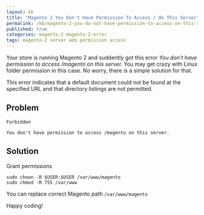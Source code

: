 ```yaml
---
layout: kb
title: "Magento 2 You Don't Have Permission To Access / On This Server"
permalink: /kb/magento-2-you-do-not-have-permission-to-access-on-this-server.html
published: true
categories: magento-2 magento-2-error
tags: magento-2 server web permission access
---
```


Your store is running Magento 2 and suddently got this error *You don't have permission to access /magento on this server.* You may get crazy with Linux folder permission in this case. No worry, there is a simple solution for that.

This error indicates that a default document could not be found at the specified URL and that directory listings are not permitted.

## Problem

~~~
Forbidden

You don't have permission to access /magento on this server.
~~~


## Solution


Grant permissions

~~~
sudo chown -R $USER:$USER /var/www/magento
sudo chmod -R 755 /var/www
~~~

You can replace correct Magento path `/var/www/magento`

Happy coding!

